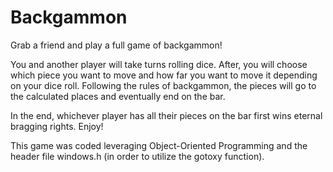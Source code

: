 # Backgammon

Grab a friend and play a full game of backgammon! 

You and another player will take turns rolling dice. After, you will choose which piece you want to move and how far you want to move it depending on your dice roll. Following the rules of backgammon, the pieces will go to the calculated places and eventually end on the bar. 

In the end, whichever player has all their pieces on the bar first wins eternal bragging rights. Enjoy!

This game was coded leveraging Object-Oriented Programming and the header file windows.h (in order to utilize the gotoxy function).
